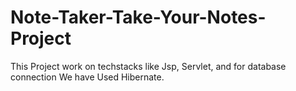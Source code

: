 # Note-Taker-Take-Your-Notes-Project
This Project work on techstacks like Jsp, Servlet, and for database connection We have Used Hibernate.
